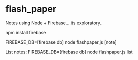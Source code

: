 flash_paper
===========

Notes using Node + Firebase....its exploratory..

npm install firebase


FIREBASE_DB=[firebase db] node flashpaper.js [note]

List notes:
FIREBASE_DB=[firebase db] node flashpaper.js list

